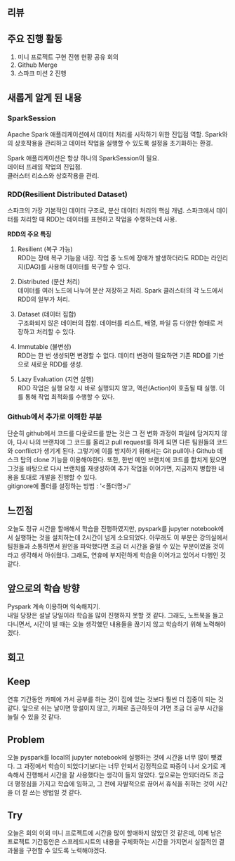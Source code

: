 ## 리뷰
## 주요 진행 활동
1. 미니 프로젝트 구현 진행 현황 공유 회의
2. Github Merge
3. 스파크 미션 2 진행

## 새롭게 알게 된 내용
### SparkSession
Apache Spark 애플리케이션에서 데이터 처리를 시작하기 위한 진입점 역할. Spark와의 상호작용을 관리하고 데이터 작업을 실행할 수 있도록 설정을 초기화하는 환경.</br>

Spark 애플리케이션은 항상 하나의 SparkSession이 필요.</br>
데이터 프레임 작업의 진입점.</br> 클러스터 리소스와 상호작용을 관리.

### RDD(Resilient Distributed Dataset)
스파크의 가장 기본적인 데이터 구조로, 분산 데이터 처리의 핵심 개념. 스파크에서 데이터를 처리할 때 RDD는 데이터를 표현하고 작업을 수행하는데 사용.

**RDD의 주요 특징**
1. Resilient (복구 가능)</br>
RDD는 장애 복구 기능을 내장.
작업 중 노드에 장애가 발생하더라도 RDD는 라인리지(DAG)를 사용해 데이터를 복구할 수 있다.

2. Distributed (분산 처리)</br>
데이터를 여러 노드에 나누어 분산 저장하고 처리.
Spark 클러스터의 각 노드에서 RDD의 일부가 처리.

3. Dataset (데이터 집합)</br>
구조화되지 않은 데이터의 집합.
데이터를 리스트, 배열, 파일 등 다양한 형태로 저장하고 처리할 수 있다.

4. Immutable (불변성)</br>
RDD는 한 번 생성되면 변경할 수 없다.
데이터 변경이 필요하면 기존 RDD를 기반으로 새로운 RDD를 생성.

5. Lazy Evaluation (지연 실행)</br>
RDD 작업은 실행 요청 시 바로 실행되지 않고, 액션(Action)이 호출될 때 실행.
이를 통해 작업 최적화를 수행할 수 있다.

### Github에서 추가로 이해한 부분

단순히 github에서 코드를 다운로드를 받는 것은 그 전 변화 과정이 파일에 담겨지지 않아, 다시 나의 브랜치에 그 코드를 올리고 pull request를 하게 되면 다른 팀원들의 코드와 conflict가 생기게 된다. 그렇기에 이를 방지하기 위해서는 Git pull이나 Github 데스크 탑의 clone 기능을 이용해야한다. 또한, 한번 메인 브랜치에 코드를 합치게 됬으면 그것을 바탕으로 다시 브랜치를 재생성하여 추가 작업을 이어가면, 지금까지 병합한 내용을 토대로 개발을 진행할 수 있다.</br>
gitignore에 폴더를 설정하는 방법 : '<폴더명>/'

## 느낀점
오늘도 정규 시간을 할애해서 학습을 진행하였지만, pyspark를 jupyter notebook에서 실행하는 것을 설치하는데 2시간이 넘게 소요되었다. 아무래도 이 부분은 강의실에서 팀원들과 소통하면서 원인을 파악했다면 조금 더 시간을 줄일 수 있는 부분이었을 것이라고 생각해서 아쉬웠다. 그래도, 연휴에 부지런하게 학습을 이어가고 있어서 다행인 것 같다.

## 앞으로의 학습 방향
Pyspark 계속 이용하며 익숙해지기.</br>
내일 당장은 설날 당일이라 학습을 많이 진행하지 못할 것 같다. 그래도, 노트북을 들고 다니면서, 시간이 빌 때는 오늘 생각했던 내용들을 끊기지 않고 학습하기 위해 노력해야겠다.

## 회고
## Keep
연휴 기간동안 카페에 가서 공부를 하는 것이 집에 있는 것보다 훨씬 더 집중이 되는 것 같다. 앞으로 쉬는 날이면 망설이지 않고, 카페로 출근하듯이 가면 조금 더 공부 시간을 늘릴 수 있을 것 같다.

## Problem
오늘 pyspark를 local의 jupyter notebook에 실행하는 것에 시간을 너무 많이 뺏겼다. 그 과정에서 학습이 되었다기보다는 너무 안되서 감정적으로 짜증이 나서 오기로 계속해서 진행해서 시간을 잘 사용했다는 생각이 들지 않았다. 앞으로는 안되더라도 조금 더 평정심을 가지고 학습에 임하고, 그 전에 자발적으로 끊어서 휴식을 취하는 것이 시간을 더 잘 쓰는 방법일 것 같다.

## Try
오늘은 회의 이외 미니 프로젝트에 시간을 많이 할애하지 않았던 것 같은데, 이제 남은 프로젝트 기간동안은 스프레드시트의 내용을 구체화하는 시간을 가지면서 실질적인 결과물을 구현할 수 있도록 노력해야겠다.
